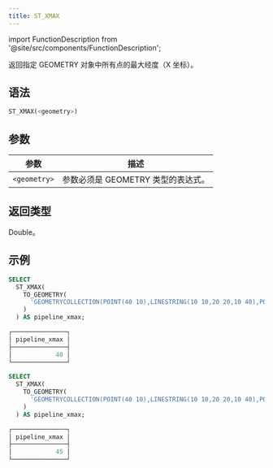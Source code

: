 ```yaml
---
title: ST_XMAX
---
```

import FunctionDescription from '@site/src/components/FunctionDescription';

<FunctionDescription description="Introduced or updated: v1.2.458"/>

返回指定 GEOMETRY 对象中所有点的最大经度（X 坐标）。

## 语法

```sql
ST_XMAX(<geometry>)
```

## 参数

| 参数         | 描述                               |
|--------------|------------------------------------|
| `<geometry>` | 参数必须是 GEOMETRY 类型的表达式。 |

## 返回类型

Double。

## 示例

```sql
SELECT
  ST_XMAX(
    TO_GEOMETRY(
      'GEOMETRYCOLLECTION(POINT(40 10),LINESTRING(10 10,20 20,10 40),POINT EMPTY)'
    )
  ) AS pipeline_xmax;

┌───────────────┐
│ pipeline_xmax │
├───────────────┤
│            40 │
└───────────────┘

SELECT
  ST_XMAX(
    TO_GEOMETRY(
      'GEOMETRYCOLLECTION(POINT(40 10),LINESTRING(10 10,20 20,10 40),POLYGON((40 40,20 45,45 30,40 40)))'
    )
  ) AS pipeline_xmax;

┌───────────────┐
│ pipeline_xmax │
├───────────────┤
│            45 │
└───────────────┘
```